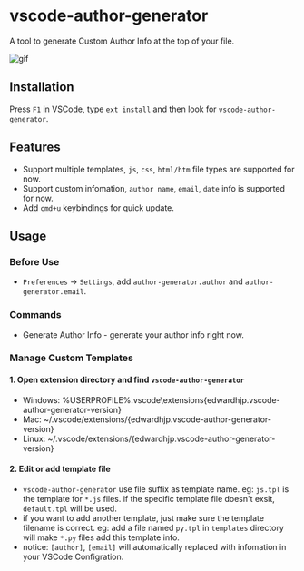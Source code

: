 # vscode-author-generator

A tool to generate Custom Author Info at the top of your file.

![gif](https://raw.githubusercontent.com/excaliburhan/vscode-author-generator/master/example.gif)

## Installation

Press `F1` in VSCode, type `ext install` and then look for `vscode-author-generator`.

## Features

- Support multiple templates, `js`, `css`, `html/htm` file types are supported for now.
- Support custom infomation, `author name`, `email`, `date` info is supported for now.
- Add `cmd+u` keybindings for quick update.

## Usage

### Before Use

- `Preferences` -> `Settings`, add `author-generator.author` and `author-generator.email`.

### Commands

- Generate Author Info - generate your author info right now.

### Manage Custom Templates

#### 1. Open extension directory and find `vscode-author-generator`

- Windows: %USERPROFILE%\.vscode\extensions\{edwardhjp.vscode-author-generator-version}
- Mac: ~/.vscode/extensions/{edwardhjp.vscode-author-generator-version}
- Linux: ~/.vscode/extensions/{edwardhjp.vscode-author-generator-version}

#### 2. Edit or add template file

- `vscode-author-generator` use file suffix as template name. eg: `js.tpl` is the template for `*.js` files. if the specific template file doesn't exsit, `default.tpl` will be used.
- if you want to add another template, just make sure the template filename is correct. eg: add a file named `py.tpl` in `templates` directory will make `*.py` files add this template info.
- notice: `[author]`, `[email]` will automatically replaced with infomation in your VSCode Configration.
